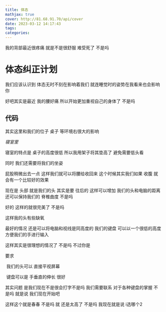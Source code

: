 ```yaml
---
title: 体态
mathjax: true
cover: http://81.68.91.70/api/cover
date: 2023-03-12 14:17:43
tags:
categories:
---
```




我的背部最近很疼痛 就是不是很舒服 难受死了 不是吗

# 体态纠正计划

我们应该认识到 体态无时不刻在影响着我们 就连睡觉时的姿势在我看来也会影响你 

好吧其实是最近 我的腰好痛 所以开始更加重视自己的身体了 不是吗

## 代码

其实这里和我们的位子 桌子 等环境右很大的影响 

*寝室里* 

寝室的特点是 桌子的高度很低 所以我用架子将其垫高了 避免需要低头看

同时 我们还需要将我们的坐姿

屁股稍微出去一点 这样我们就可以将腰给收回来 这个时候其实我们如果 收腹 就会有一个比较好的效果 

现在是 头部 就是我们的头 其实是要 往后的 这样可以增加 我们的头和电脑的距离 还可以保持我们的 脊椎曲度 不是吗 

好的 这样的就很完美了 不是吗 

这样我的头有些缺氧  

最好的情况 还是可以将电脑和视线是同高度的 我们的键盘 可以以一个很低的高度  方便我们的手进行输入 

这样其实是很理想的情况了 不是吗 不过你是



要求 

​	我们的头可以 直接平视屏幕 

​	键盘可以是 手垂直的伸长 很好

 其实问题 是我们现在不是很会打字不是吗 我们需要联系 对于各种键盘的掌握 不是吗 就是说 我们现在开始吧 

这样这个就是春春 不是吗 就 还是太高了 不是吗 我现在就是说 i选哪个2